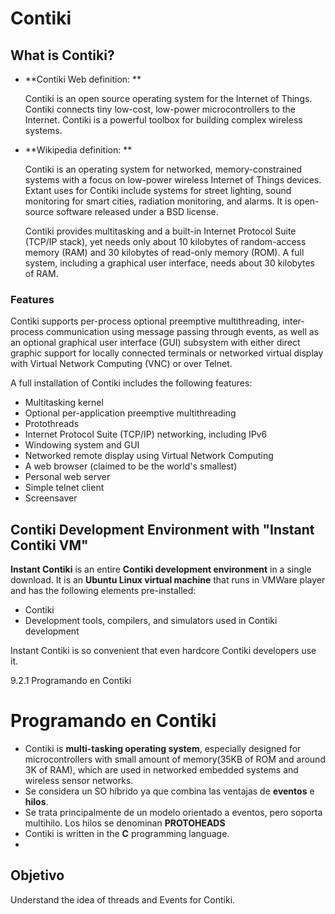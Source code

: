 # Contiki
## What is Contiki?
* **Contiki Web definition: **

  Contiki is an open source operating system for the Internet of Things. Contiki connects tiny low-cost, low-power microcontrollers to the Internet. Contiki is a powerful toolbox for building complex wireless systems.
  
  
* **Wikipedia definition: **

  Contiki is an operating system for networked, memory-constrained systems with a focus on low-power wireless Internet of Things devices. Extant uses for Contiki include systems for street lighting, sound monitoring for smart cities, radiation monitoring, and alarms. It is open-source software released under a BSD license.
  
  Contiki provides multitasking and a built-in Internet Protocol Suite (TCP/IP stack), yet needs only about 10 kilobytes of random-access memory (RAM) and 30 kilobytes of read-only memory (ROM). A full system, including a graphical user interface, needs about 30 kilobytes of RAM.
  

### Features

Contiki supports per-process optional preemptive multithreading, inter-process communication using message passing through events, as well as an optional graphical user interface (GUI) subsystem with either direct graphic support for locally connected terminals or networked virtual display with Virtual Network Computing (VNC) or over Telnet.

A full installation of Contiki includes the following features:

* Multitasking kernel
* Optional per-application preemptive multithreading
* Protothreads
* Internet Protocol Suite (TCP/IP) networking, including IPv6
* Windowing system and GUI
* Networked remote display using Virtual Network Computing
* A web browser (claimed to be the world's smallest)
* Personal web server
* Simple telnet client
* Screensaver

## Contiki Development Environment with "Instant Contiki VM"
**Instant Contiki** is an entire **Contiki development environment** in a single download. It is an **Ubuntu Linux virtual machine** that runs in VMWare player and has the following elements pre-installed:
* Contiki
* Development tools, compilers, and simulators used in Contiki development 

Instant Contiki is so convenient that even hardcore Contiki developers use it.

9.2.1 Programando en Contiki
# Programando en Contiki

* Contiki is **multi-tasking operating system**, especially designed for microcontrollers with small amount of memory(35KB of ROM and around 3K of RAM), which are used in networked embedded systems and wireless sensor networks.
* Se considera un SO híbrido ya que combina las ventajas de **eventos** e **hilos**.
* Se trata principalmente de un modelo orientado a eventos, pero soporta multihilo. Los hilos se denominan **PROTOHEADS** 
* Contiki is written in the **C** programming language.
* 


## Objetivo
Understand the idea of threads and Events for Contiki.

